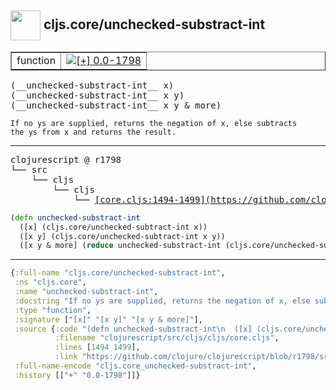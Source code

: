 ## <img width="48px" valign="middle" src="http://i.imgur.com/Hi20huC.png"> cljs.core/unchecked-substract-int

 <table border="1">
<tr>
<td>function</td>
<td><a href="https://github.com/cljsinfo/api-refs/tree/0.0-1798"><img valign="middle" alt="[+] 0.0-1798" src="https://img.shields.io/badge/+-0.0--1798-lightgrey.svg"></a> </td>
</tr>
</table>

 <samp>
(__unchecked-substract-int__ x)<br>
(__unchecked-substract-int__ x y)<br>
(__unchecked-substract-int__ x y & more)<br>
</samp>

```
If no ys are supplied, returns the negation of x, else subtracts
the ys from x and returns the result.
```

---

 <pre>
clojurescript @ r1798
└── src
    └── cljs
        └── cljs
            └── <ins>[core.cljs:1494-1499](https://github.com/clojure/clojurescript/blob/r1798/src/cljs/cljs/core.cljs#L1494-L1499)</ins>
</pre>

```clj
(defn unchecked-substract-int
  ([x] (cljs.core/unchecked-subtract-int x))
  ([x y] (cljs.core/unchecked-subtract-int x y))
  ([x y & more] (reduce unchecked-substract-int (cljs.core/unchecked-subtract-int x y) more)))
```


---

```clj
{:full-name "cljs.core/unchecked-substract-int",
 :ns "cljs.core",
 :name "unchecked-substract-int",
 :docstring "If no ys are supplied, returns the negation of x, else subtracts\nthe ys from x and returns the result.",
 :type "function",
 :signature ["[x]" "[x y]" "[x y & more]"],
 :source {:code "(defn unchecked-substract-int\n  ([x] (cljs.core/unchecked-subtract-int x))\n  ([x y] (cljs.core/unchecked-subtract-int x y))\n  ([x y & more] (reduce unchecked-substract-int (cljs.core/unchecked-subtract-int x y) more)))",
          :filename "clojurescript/src/cljs/cljs/core.cljs",
          :lines [1494 1499],
          :link "https://github.com/clojure/clojurescript/blob/r1798/src/cljs/cljs/core.cljs#L1494-L1499"},
 :full-name-encode "cljs.core_unchecked-substract-int",
 :history [["+" "0.0-1798"]]}

```
